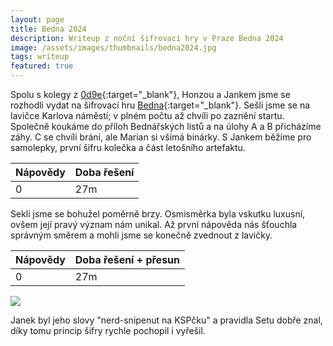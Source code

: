 ```yaml
---
layout: page
title: Bedna 2024
description: Writeup z noční šifrovací hry v Praze Bedna 2024
image: /assets/images/thumbnails/bedna2024.jpg
tags: writeup
featured: true
---
```


Spolu s kolegy z [0d9e](https://0d9e.tech){:target="_blank"}, Honzou a Jankem jsme se rozhodli vydat na šifrovací hru [Bedna](https://bedna.org/2024/){:target="_blank"}. Sešli jsme se na lavičce Karlova náměstí; v plném počtu až chvíli po zaznění startu. Společně koukáme do příloh Bednářských listů a na úlohy A a B přicházíme záhy. C se chvíli brání, ale Marian si všímá binárky. S Jankem běžíme pro samolepky, první šifru kolečka a část letošního artefaktu.

| Nápovědy | Doba řešení          |
|----------|----------------------|
| 0        | 27m                  |

Sekli jsme se bohužel poměrně brzy. Osmisměrka byla vskutku luxusní, ovšem její pravý význam nám unikal. Až první nápověda nás šťouchla správným směrem a mohli jsme se konečně zvednout z lavičky.

| Nápovědy | Doba řešení + přesun |
|----------|----------------------|
| 0        | 27m                  |

<div class="flex flex-col md:flex-row">
    <img src="/assets/images/bedna-2024/1.jpg" class="mx-auto md:max-w-md max-w-xs"/>
</div>

Janek byl jeho slovy "nerd-snipenut na KSPčku" a pravidla Setu dobře znal, díky tomu princip šifry rychle pochopil i vyřešil. 

